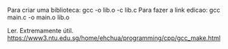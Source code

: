 Para criar uma biblioteca: gcc -o lib.o -c lib.c
Para fazer a link edicao: gcc main.c -o main.o lib.o

Ler. Extremamente útil.
https://www3.ntu.edu.sg/home/ehchua/programming/cpp/gcc_make.html
